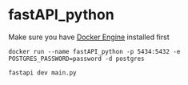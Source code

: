 # fastAPI_python

Make sure you have [Docker Engine](https://docs.docker.com/engine/install/) installed first

```shell
docker run --name fastAPI_python -p 5434:5432 -e POSTGRES_PASSWORD=password -d postgres
```

```shell
fastapi dev main.py
```